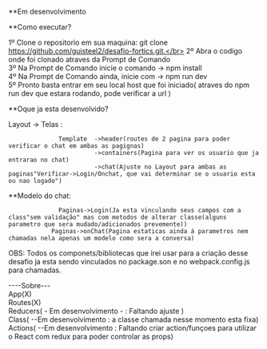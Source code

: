 **Em desenvolvimento

**Como executar?

1º Clone o repositorio em sua maquina: git clone https://github.com/guisteel2/desafio-fortics.git.</br>
2º Abra o codigo onde foi clonado atraves da Prompt de Comando </br>
3º Na Prompt de Comando inicie o comando -> npm install </br>
4º Na Prompt de Comando ainda, inicie com -> npm run dev </br>
5º Pronto basta entrar em seu local host que foi iniciado( atraves do npm run dev que estara rodando, pode verificar a url )</br>



**Oque ja esta desenvolvido?

Layout -> Telas : 

                  Template  ->header(routes de 2 pagina para poder verificar o chat em ambas as pagignas)
                            ->containers(Pagina para ver os usuario que ja entrarao no chat)
                            ->chat(Ajuste no Layout para ambas as paginas"Verificar->Login/Onchat, que vai determinar se o usuario esta ou nao logado")


**Modelo do chat: 
            
                  Paginas->Login(Ja esta vinculando seus campos com a class"sem validação" mas com metodos de alterar classe(alguns parametro que sera mudado/adicionados prevemente))
                Paginas->onChat(Pagina estaticas ainda á parametros nem chamadas nela apenas um modelo como sera a conversa)



OBS: Todos os componets/bibliotecas que irei usar para a criação desse desafio ja esta sendo vinculados no package.son e no webpack.config.js para chamadas.

----Sobre---</br>
App(X)</br>
Routes(X)</br>
Reducers( - Em desenvolvimento - : Faltando ajuste )</br>
Class( --Em desenvolvimento : a classe chamada nesse momento esta fixa)</br>
Actions( --Em desenvolvimento : Faltando criar action/funçoes para utilizar o React com redux para poder controlar as props) </br>



 
